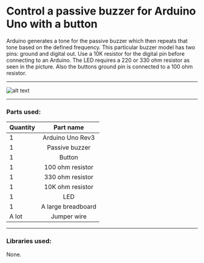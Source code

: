 # Control a passive buzzer for Arduino Uno with a button

Arduino generates a tone for the passive buzzer which then repeats that tone based on the defined frequency. This particular buzzer model has two pins: ground and digital out. Use a 10K resistor for the digital pin before connecting to an Arduino. The LED requires a 220 or 330 ohm resistor as seen in the picture. Also the buttons ground pin is connected to a 100 ohm resistor.

---

![alt text](https://github.com/PyhaMarkus/arduino-passive-buzzer/blob/master/pictures/buzzer_sketch_bb.png "Buzzer sketch")

---

### Parts used:
| Quantity | Part name                             |
| -------- |:-------------:                        |
| 1        | Arduino Uno Rev3                      |
| 1        | Passive buzzer                        |
| 1        | Button                                |
| 1        | 100 ohm resistor                      |
| 1        | 330 ohm resistor                      |
| 1        | 10K ohm resistor                      |
| 1        | LED                                   |
| 1        | A large breadboard                    |
| A lot    | Jumper wire                           |

---

### Libraries used:
None.

